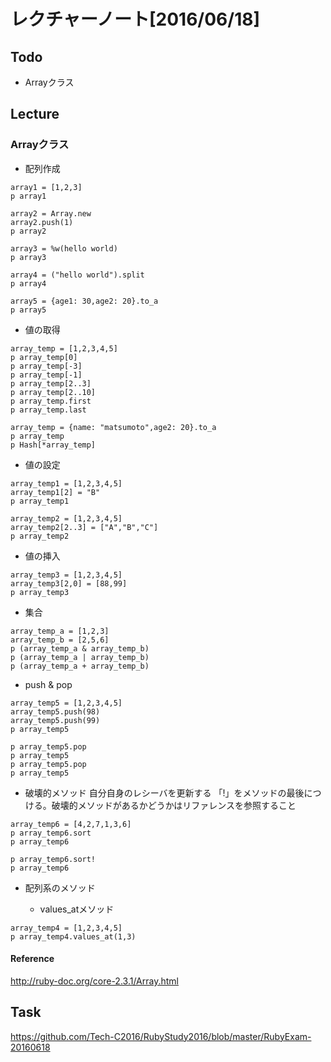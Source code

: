 # レクチャーノート[2016/06/18]

## Todo
 - Arrayクラス

## Lecture

### Arrayクラス

- 配列作成
```
array1 = [1,2,3]
p array1

array2 = Array.new
array2.push(1)
p array2

array3 = %w(hello world)
p array3

array4 = ("hello world").split
p array4

array5 = {age1: 30,age2: 20}.to_a
p array5
```

- 値の取得
```
array_temp = [1,2,3,4,5]
p array_temp[0]
p array_temp[-3]
p array_temp[-1]
p array_temp[2..3]
p array_temp[2..10]
p array_temp.first
p array_temp.last

array_temp = {name: "matsumoto",age2: 20}.to_a
p array_temp
p Hash[*array_temp]
```

- 値の設定
```
array_temp1 = [1,2,3,4,5]
array_temp1[2] = "B"
p array_temp1

array_temp2 = [1,2,3,4,5]
array_temp2[2..3] = ["A","B","C"]
p array_temp2
```

- 値の挿入
```
array_temp3 = [1,2,3,4,5]
array_temp3[2,0] = [88,99]
p array_temp3
```

- 集合
```
array_temp_a = [1,2,3]
array_temp_b = [2,5,6]
p (array_temp_a & array_temp_b)
p (array_temp_a | array_temp_b)
p (array_temp_a + array_temp_b)
```

- push & pop
```
array_temp5 = [1,2,3,4,5]
array_temp5.push(98)
array_temp5.push(99)
p array_temp5
```

```
p array_temp5.pop
p array_temp5
p array_temp5.pop
p array_temp5
```

- 破壊的メソッド
自分自身のレシーバを更新する
「!」をメソッドの最後につける。破壊的メソッドがあるかどうかはリファレンスを参照すること
```
array_temp6 = [4,2,7,1,3,6]
p array_temp6.sort
p array_temp6

p array_temp6.sort!
p array_temp6
```

- 配列系のメソッド

  - values_atメソッド
```
array_temp4 = [1,2,3,4,5]
p array_temp4.values_at(1,3)
```


#### Reference
http://ruby-doc.org/core-2.3.1/Array.html

## Task
https://github.com/Tech-C2016/RubyStudy2016/blob/master/RubyExam-20160618
